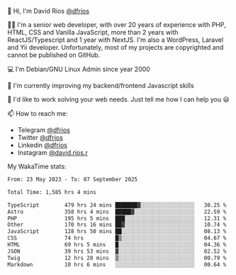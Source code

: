 👋 Hi, I'm David Rios [@dfrios](https://github.com/dfrios)

👨‍💻 I'm a senior web developer, with over 20 years of experience with PHP, HTML, CSS and Vanilla JavaScript, more than 2 years with ReactJS/Typescript and 1 year with NextJS. I'm also a WordPress, Laravel and Yii developer. Unfortunately, most of my projects are copyrighted and cannot be published on GitHub.

💻 I'm Debian/GNU Linux Admin since year 2000

🌱 I'm currently improving my backend/frontend Javascript skills

💞️ I'd like to work solving your web needs. Just tell me how I can help you 😃

📫 How to reach me:
* Telegram [@dfrios](https://t.me/dfrios)
* Twitter [@dfrios](https://twitter.com/dfrios)
* Linkedin [@dfrios](https://linkedin.com/in/dfrios)
* Instagram [@david.rios.r](https://instagram.com/david.rios.r)



My WakaTime stats:
<!--START_SECTION:waka-->

```txt
From: 23 May 2023 - To: 07 September 2025

Total Time: 1,585 hrs 4 mins

TypeScript        479 hrs 24 mins ███████▓░░░░░░░░░░░░░░░░░   30.25 %
Astro             358 hrs 4 mins  █████▓░░░░░░░░░░░░░░░░░░░   22.59 %
PHP               195 hrs 5 mins  ███░░░░░░░░░░░░░░░░░░░░░░   12.31 %
Other             170 hrs 16 mins ██▓░░░░░░░░░░░░░░░░░░░░░░   10.74 %
JavaScript        128 hrs 50 mins ██░░░░░░░░░░░░░░░░░░░░░░░   08.13 %
CSS               74 hrs          █▒░░░░░░░░░░░░░░░░░░░░░░░   04.67 %
HTML              69 hrs 5 mins   █░░░░░░░░░░░░░░░░░░░░░░░░   04.36 %
JSON              39 hrs 53 mins  ▓░░░░░░░░░░░░░░░░░░░░░░░░   02.52 %
Twig              12 hrs 28 mins  ▒░░░░░░░░░░░░░░░░░░░░░░░░   00.79 %
Markdown          10 hrs 6 mins   ░░░░░░░░░░░░░░░░░░░░░░░░░   00.64 %
```

<!--END_SECTION:waka-->
